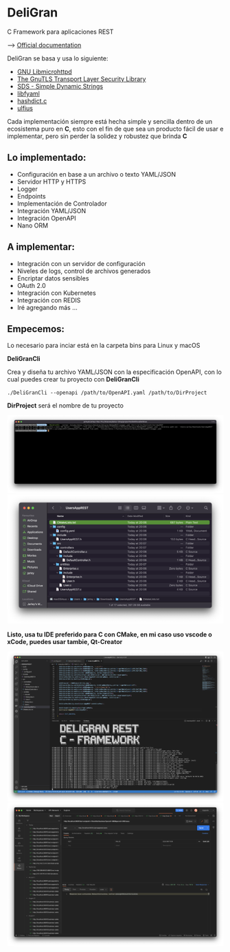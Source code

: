 # DeliGran
C Framework para aplicaciones REST

--> [Official documentation](https://jarley91.github.io)

DeliGran se basa y usa lo siguiente:

- [GNU Libmicrohttpd](https://www.gnu.org/software/libmicrohttpd/)
- [The GnuTLS Transport Layer Security Library](https://www.gnutls.org/)
- [SDS - Simple Dynamic Strings](https://github.com/antirez/sds)
- [libfyaml](https://github.com/pantoniou/libfyaml)
- [hashdict.c](https://github.com/exebook/hashdict.c)
- [ulfius](https://github.com/babelouest/ulfius)

Cada implementación siempre está hecha simple y sencilla dentro de un ecosistema puro en **C**, esto con el fin de que sea un producto fácil de usar e implementar, pero sin perder la solidez y robustez que brinda **C**

## Lo implementado:
- Configuración en base a un archivo o texto YAML/JSON
- Servidor HTTP y HTTPS
- Logger
- Endpoints
- Implementación de Controlador
- Integración YAML/JSON
- Integración OpenAPI
- Nano ORM

## A implementar:
- Integración con un servidor de configuración
- Niveles de logs, control de archivos generados
- Encriptar datos sensibles
- OAuth 2.0
- Integración con Kubernetes
- Integración con REDIS
- Iré agregando más ...

## Empecemos:

Lo necesario para inciar está en la carpeta bins para Linux y macOS

**DeliGranCli**

Crea y diseña tu archivo YAML/JSON con la especificación OpenAPI, con lo cual puedes crear tu proyecto con **DeliGranCli**

```shell
./DeliGranCli --openapi /path/to/OpenAPI.yaml /path/to/DirProject
```

**DirProject** será el nombre de tu proyecto

![deligrancli, DeliGranCli](docs/images/deligrancli.png)
![dirproyect, Dir project](docs/images/dirproyect.png)

**Listo, usa tu IDE preferido para C con CMake, en mi caso uso vscode o xCode, puedes usar tambie, Qt-Creator**

![vscode, vscode](docs/images/vscode.png)
![postman, postman](docs/images/postman.png)